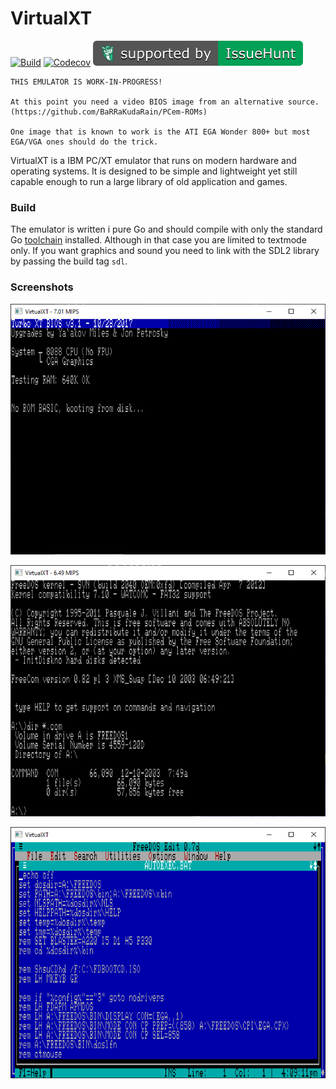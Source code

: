 # VirtualXT

[![Build](https://travis-ci.com/andreas-jonsson/virtualxt.svg?branch=master)](https://travis-ci.com/andreas-jonsson/virtualxt)
[![Codecov](https://codecov.io/gh/andreas-jonsson/virtualxt/branch/master/graph/badge.svg)](https://codecov.io/gh/andreas-jonsson/virtualxt)
[![Support](https://github.com/BoostIO/issuehunt-materials/raw/master/v1/issuehunt-shield-v1.svg)](https://issuehunt.io/r/andreas-jonsson/virtualxt)

```
THIS EMULATOR IS WORK-IN-PROGRESS!

At this point you need a video BIOS image from an alternative source.
(https://github.com/BaRRaKudaRain/PCem-ROMs)

One image that is known to work is the ATI EGA Wonder 800+ but most EGA/VGA ones should do the trick.
```

VirtualXT is a IBM PC/XT emulator that runs on modern hardware and operating systems.
It is designed to be simple and lightweight yet still capable enough to run a large
library of old application and games.

### Build

The emulator is written i pure Go and should compile with only the standard
Go [toolchain](https://golang.org/dl/) installed. Although in that case you are limited to textmode only.
If you want graphics and sound you need to link with the SDL2 library by passing the build tag ```sdl```.

### Screenshots

![bios screenshot](doc/screenshots/bios.PNG)

![freedos screenshot](doc/screenshots/freedos.PNG)

![edit screenshot](doc/screenshots/edit.PNG)